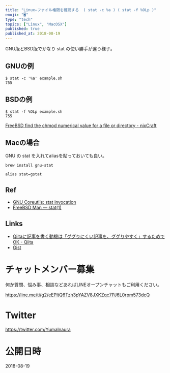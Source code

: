 ```yaml
---
title: "Linux—ファイル権限を確認する  ( stat -c %a ) ( stat -f %OLp )"
emoji: "🖥"
type: "tech"
topics: ["Linux", "MacOSX"]
published: true
published_at: 2018-08-19
---
```


GNU版とBSD版でかなり stat の使い勝手が違う様子。

## GNUの例

```
$ stat -c '%a' example.sh
755
```

## BSDの例

```
$ stat -f %OLp example.sh
755
```

[FreeBSD find the chmod numerical value for a file or directory - nixCraft](https://www.cyberciti.biz/faq/freebsd-get-the-chmod-numerical-value-for-a-file/)

## Macの場合

GNU の stat を入れてaliasを貼っておいても良い。

```
brew install gnu-stat
```

```
alias stat=gstat
```

## Ref

- [GNU Coreutils: stat invocation](https://www.gnu.org/software/coreutils/manual/html_node/stat-invocation.html)
- [FreeBSD Man — stat(1)](https://www.freebsd.org/cgi/man.cgi?query=stat&sektion=1&manpath=freebsd-release-ports)

## Links

- [Qiitaに記事を書く動機は「ググりにくい記事を、ググりやすく」するためでOK - Qiita](https://qiita.com/YumaInaura/items/e83df9a45836f7b2929b)
- [Gist](https://gist.github.com/YumaInaura/125e61e17c50cfe2d328d528901be442)








<!-- Update From Qiita API -->

# チャットメンバー募集


何か質問、悩み事、相談などあればLINEオープンチャットもご利用ください。

https://line.me/ti/g2/eEPltQ6Tzh3pYAZV8JXKZqc7PJ6L0rpm573dcQ





# Twitter


https://twitter.com/YumaInaura


<!-- Update From Qiita API -->



# 公開日時

2018-08-19
